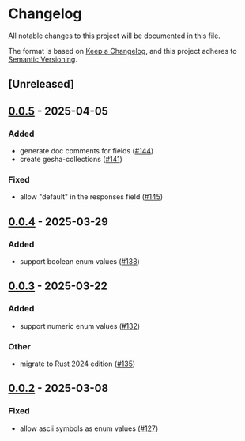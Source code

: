 # Changelog

All notable changes to this project will be documented in this file.

The format is based on [Keep a Changelog](https://keepachangelog.com/en/1.0.0/),
and this project adheres to [Semantic Versioning](https://semver.org/spec/v2.0.0.html).

## [Unreleased]

## [0.0.5](https://github.com/x7c1/gesha/compare/gesha-rust-types-v0.0.4...gesha-rust-types-v0.0.5) - 2025-04-05

### Added

- generate doc comments for fields ([#144](https://github.com/x7c1/gesha/pull/144))
- create gesha-collections ([#141](https://github.com/x7c1/gesha/pull/141))

### Fixed

- allow "default" in the responses field ([#145](https://github.com/x7c1/gesha/pull/145))

## [0.0.4](https://github.com/x7c1/gesha/compare/gesha-rust-types-v0.0.3...gesha-rust-types-v0.0.4) - 2025-03-29

### Added

- support boolean enum values ([#138](https://github.com/x7c1/gesha/pull/138))

## [0.0.3](https://github.com/x7c1/gesha/compare/gesha-rust-types-v0.0.2...gesha-rust-types-v0.0.3) - 2025-03-22

### Added

- support numeric enum values ([#132](https://github.com/x7c1/gesha/pull/132))

### Other

- migrate to Rust 2024 edition ([#135](https://github.com/x7c1/gesha/pull/135))

## [0.0.2](https://github.com/x7c1/gesha/compare/gesha-rust-types-v0.0.1...gesha-rust-types-v0.0.2) - 2025-03-08

### Fixed

- allow ascii symbols as enum values ([#127](https://github.com/x7c1/gesha/pull/127))
